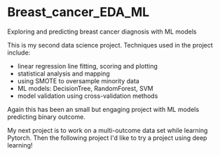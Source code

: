 # Breast_cancer_EDA_ML
Exploring and predicting breast cancer diagnosis with ML models

This is my second data science project.
Techniques used in the project include:
 - linear regression line fitting, scoring and plotting
 - statistical analysis and mapping
 - using SMOTE to oversample minority data
 - ML models: DecisionTree, RandomForest, SVM
 - model validation using cross-validation methods

Again this has been an small but engaging project with ML models predicting binary outcome.

My next project is to work on a multi-outcome data set while learning Pytorch. Then the following project I'd like to 
try a project using deep learning!

